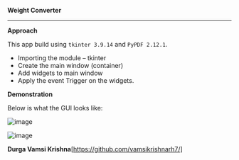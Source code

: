 **Weight Converter**
<hr>

**Approach**

This app build using `tkinter 3.9.14` and `PyPDF 2.12.1`.
- Importing the module – tkinter
- Create the main window (container)
- Add widgets to main window
- Apply the event Trigger on the widgets. 

**Demonstration**

Below is what the GUI looks like:

![image](https://github.com/vamsikrishnarh7/Play-With-Python/blob/main/Weight%20Converter/images/weight%20converter2.png)


![image](https://github.com/vamsikrishnarh7/Play-With-Python/blob/main/Weight%20Converter/images/weight%20converter1.png)




**Durga Vamsi Krishna**[https://github.com/vamsikrishnarh7/]
